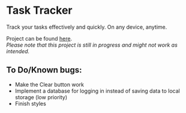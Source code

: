 # Task Tracker
Track your tasks effectively and quickly. On any device, anytime.

Project can be found [here](https://dev.simdesu.tech).<br>
*Please note that this project is still in progress and might not work as intended.*

## To Do/Known bugs:
- Make the Clear button work
- Implement a database for logging in instead of saving data to local storage (low priority)
- Finish styles
